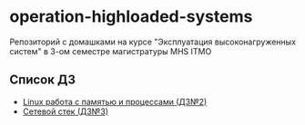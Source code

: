 # operation-highloaded-systems
Репозиторий с домашками на курсе "Эксплуатация высоконагруженных систем" в 3-ом семестре магистратуры MHS ITMO


## Список ДЗ
- [Linux работа с памятью и процессами (ДЗ№2)](./linux_memory_and_processes/)
- [Сетевой стек (ДЗ№3)](./linux_networks/)